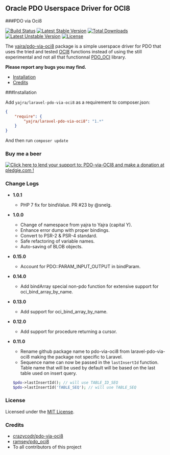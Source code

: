 ## Oracle PDO Userspace Driver for OCI8

###PDO via Oci8

[![Build Status](https://img.shields.io/travis/yajra/pdo-via-oci8.svg)](https://travis-ci.org/yajra/pdo-via-oci8)
[![Latest Stable Version](https://poser.pugx.org/yajra/laravel-pdo-via-oci8/v/stable)](https://packagist.org/packages/yajra/laravel-pdo-via-oci8)
[![Total Downloads](https://poser.pugx.org/yajra/laravel-pdo-via-oci8/downloads)](https://packagist.org/packages/yajra/laravel-pdo-via-oci8)
[![Latest Unstable Version](https://poser.pugx.org/yajra/laravel-pdo-via-oci8/v/unstable)](https://packagist.org/packages/yajra/laravel-pdo-via-oci8)
[![License](https://img.shields.io/badge/license-MIT-blue.svg)](https://github.com/yajra/laravel-pdo-via-oci8/blob/master/LICENSE)


The [yajra/pdo-via-oci8](https://github.com/yajra/pdo-via-oci8) package is a simple userspace driver for PDO that uses the tried and
tested [OCI8](http://php.net/oci8) functions instead of using the still experimental and not all that functionnal
[PDO_OCI](http://www.php.net/manual/en/ref.pdo-oci.php) library.

**Please report any bugs you may find.**

- [Installation](#installation)
- [Credits](#credits)

###Installation

Add `yajra/laravel-pdo-via-oci8` as a requirement to composer.json:

```json
{
    "require": {
        "yajra/laravel-pdo-via-oci8": "1.*"
    }
}
```
And then run `composer update`

### Buy me a beer
<a href='https://pledgie.com/campaigns/29542'><img alt='Click here to lend your support to: PDO-via-OCI8 and make a donation at pledgie.com !' src='https://pledgie.com/campaigns/29542.png?skin_name=chrome' border='0' ></a>

### Change Logs
- **1.0.1**
    - PHP 7 fix for bindValue. PR #23 by @snelg.

- **1.0.0**
    - Change of namespace from yajra to Yajra (capital Y).
    - Enhance error dump with proper bindings.
    - Convert to PSR-2 & PSR-4 standard.
    - Safe refactoring of variable names.
    - Auto-saving of BLOB objects.

- **0.15.0**
    - Account for PDO::PARAM_INPUT_OUTPUT in bindParam.

- **0.14.0**
    - Add bindArray special non-pdo function for extensive support for oci_bind_array_by_name.

- **0.13.0**
    - Add support for oci_bind_array_by_name.

- **0.12.0**
    - Add support for procedure returning a cursor.

- **0.11.0**
    - Rename github package name to pdo-via-oci8 from laravel-pdo-via-oci8 making the package not specific to Laravel.
    - Sequence name can now be passed in the `lastInsertId` function. Table name that will be used by default will be based on the last table used on insert query.
    ```php
    $pdo->lastInsertId(); // will use TABLE_ID_SEQ
    $pdo->lastInsertId('TABLE_SEQ'); // will use TABLE_SEQ
    ```

### License

Licensed under the [MIT License](https://github.com/yajra/pdo-via-oci8/blob/master/LICENSE).

### Credits

- [crazycodr/pdo-via-oci8](https://github.com/crazycodr/pdo-via-oci8)
- [ramsey/pdo_oci8](https://github.com/ramsey/pdo_oci8)
- To all contributors of this project
